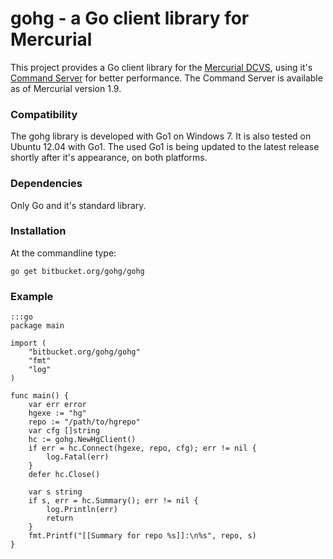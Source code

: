# gohg - a Go client library for Mercurial

This project provides a Go client library for the
[Mercurial DCVS](http://mercurial.selenic.com), using it's
[Command Server](http://mercurial.selenic.com/wiki/CommandServer)
for better performance. The Command Server is available as of Mercurial
version 1.9.

### Compatibility

The gohg library is developed with Go1 on Windows 7.
It is also tested on Ubuntu 12.04 with Go1.
The used Go1 is being updated to the latest release shortly after it's
appearance, on both platforms.

### Dependencies

Only Go and it's standard library.

### Installation

At the commandline type:

    go get bitbucket.org/gohg/gohg

### Example

    :::go
    package main

    import (
        "bitbucket.org/gohg/gohg"
        "fmt"
        "log"
    )

    func main() {
        var err error
        hgexe := "hg"
        repo := "/path/to/hgrepo"
        var cfg []string
        hc := gohg.NewHgClient()
        if err = hc.Connect(hgexe, repo, cfg); err != nil {
            log.Fatal(err)
        }
        defer hc.Close()

        var s string
        if s, err = hc.Summary(); err != nil {
            log.Println(err)
            return
        }
        fmt.Printf("[[Summary for repo %s]]:\n%s", repo, s)
    }
